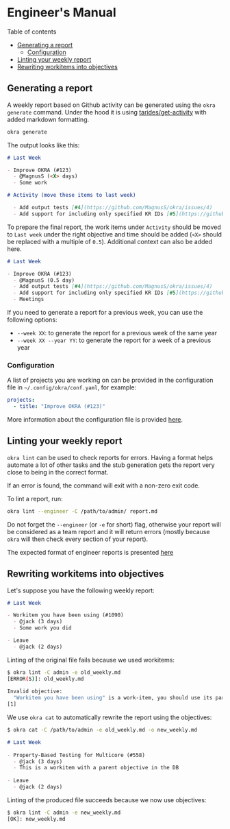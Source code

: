# Engineer's Manual

Table of contents
- [Generating a report](#generating-a-report)
  - [Configuration](#configuration)
- [Linting your weekly report](#linting-your-weekly-report)
- [Rewriting workitems into objectives](#rewriting-workitems-into-objectives)

## Generating a report

A weekly report based on Github activity can be generated using the `okra generate` command. Under the hood it is using [tarides/get-activity](https://github.com/tarides/get-activity) with added markdown formatting.

```sh
okra generate
```

The output looks like this:

```md
# Last Week

- Improve OKRA (#123)
  - @MagnusS (<X> days)
  - Some work

# Activity (move these items to last week)

  - Add output tests [#4](https://github.com/MagnusS/okra/issues/4)
  - Add support for including only specified KR IDs [#5](https://github.com/MagnusS/okra/issues/5)
```

To prepare the final report, the work items under `Activity` should be moved to `Last week` under the right objective and time should be added (`<X>` should be replaced with a multiple of `0.5`). Additional context can also be added here.

```md
# Last Week

- Improve OKRA (#123)
  - @MagnusS (0.5 day)
  - Add output tests [#4](https://github.com/MagnusS/okra/issues/4)
  - Add support for including only specified KR IDs [#5](https://github.com/MagnusS/okra/issues/5)
  - Meetings
```

If you need to generate a report for a previous week, you can use the following options:
- `--week XX`: to generate the report for a previous week of the same year
- `--week XX --year YY`: to generate the report for a week of a previous year

### Configuration

A list of projects you are working on can be provided in the configuration file in `~/.config/okra/conf.yaml`, for example:

```yaml
projects:
  - title: "Improve OKRA (#123)"
```

More information about the configuration file is provided [here](configuration-file.md).

## Linting your weekly report

`okra lint` can be used to check reports for errors. Having a format helps automate a lot of other tasks and the stub generation gets the report very close to being in the correct format.

If an error is found, the command will exit with a non-zero exit code.

To lint a report, run:
```sh
okra lint --engineer -C /path/to/admin/ report.md
```

Do not forget the `--engineer` (or `-e` for short) flag, otherwise your report will be considered as a team report and it will return errors (mostly because `okra` will then check every section of your report).

The expected format of engineer reports is presented [here](report-formats.md#engineer-report)

## Rewriting workitems into objectives

Let's suppose you have the following weekly report:

```md
# Last Week

- Workitem you have been using (#1090)
  - @jack (3 days)
  - Some work you did

- Leave
  - @jack (2 days)
```

Linting of the original file fails because we used workitems:

```sh
$ okra lint -C admin -e old_weekly.md
[ERROR(S)]: old_weekly.md
  
Invalid objective:
  "Workitem you have been using" is a work-item, you should use its parent objective "Objective you should use now" instead
[1]
```

We use `okra cat` to automatically rewrite the report using the objectives:

```sh
$ okra cat -C /path/to/admin -e old_weekly.md -o new_weekly.md
```
```md
# Last Week
  
- Property-Based Testing for Multicore (#558)
  - @jack (3 days)
  - This is a workitem with a parent objective in the DB
  
- Leave
  - @jack (2 days)
```

Linting of the produced file succeeds because we now use objectives:

```sh
$ okra lint -C admin -e new_weekly.md
[OK]: new_weekly.md
```
